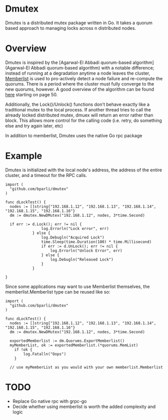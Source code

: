 # Dmutex

Dmutex is a distributed mutex package written in Go.  It takes a quorum based approach to managing locks across n distributed nodes.

Overview
===============
Dmutex is inspired by the [Agarwal-El Abbadi quorum-based algorithm](Agarwal-El Abbadi quorum-based algorithm) with a notable difference; instead of running at a degradation anytime a node leaves the cluster, [Memberlist](https://github.com/hashicorp/memberlist) is used to pro-actively detect a node failure and re-compute the quorums.  There is a period where the cluster must fully converge to the new quorums, however.  A good overview of the algorithm can be found [here](https://www.cs.uic.edu/~ajayk/Chapter9.pdf) starting on page 50.

Additionally, the Lock()/Unlock() functions don't behave exactly like a traditional mutex to the local process.  If another thread tries to call the already locked distributed mutex, dmuex will return an error rather than block.  This allows more control for the calling code (i.e. retry, do something else and try again later, etc)

In addition to memberlist, Dmutex uses the native Go rpc package

Example
===============
Dmutex is initialized with the local node's address, the address of the entire cluster, and a timeout for the RPC calls.

```
import (
  "github.com/bparli/dmutex"
)

func dLockTest() {
  nodes := []string{"192.168.1.12", "192.168.1.13", "192.168.1.14", "192.168.1.15", "192.168.1.16"}
  dm := dmutex.NewDMutex("192.168.1.12", nodes, 3*time.Second)

  if err := d.Lock(); err != nil {
				log.Errorln("Lock error", err)
			} else {
				log.Debugln("Acquired Lock")
				time.Sleep(time.Duration(100) * time.Millisecond)
				if err := d.UnLock(); err != nil {
					log.Errorln("Unlock Error", err)
				} else {
					log.Debugln("Released Lock")
				}
			}

}
```

Since some applications may want to use Memberlist themselves, the memberlist.Memberlist type can be reused like so:

```
import (
  "github.com/bparli/dmutex"
)

func dLockTest() {
  nodes := []string{"192.168.1.12", "192.168.1.13", "192.168.1.14", "192.168.1.15", "192.168.1.16"}
  dm := dmutex.NewDMutex("192.168.1.12", nodes, 3*time.Second)

  exportedMemberlist := dm.Quorums.ExportMemberlist()
  myMemberList, ok := exportedMemberlist.(*quorums.MemList)
	if !ok {
		log.Fatalln("Oops")
	}

  // use myMemberList as you would with your own memberlist.Memberlist
```

TODO
===========
* Replace Go native rpc with grpc-go
* Decide whether using memberlist is worth the added complexity and logic
